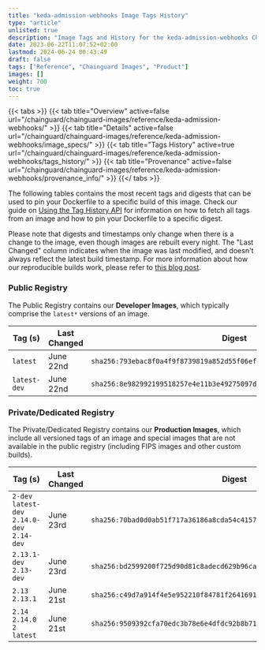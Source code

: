 ```yaml
---
title: "keda-admission-webhooks Image Tags History"
type: "article"
unlisted: true
description: "Image Tags and History for the keda-admission-webhooks Chainguard Image"
date: 2023-06-22T11:07:52+02:00
lastmod: 2024-06-24 00:43:49
draft: false
tags: ["Reference", "Chainguard Images", "Product"]
images: []
weight: 700
toc: true
---
```


{{< tabs >}}
{{< tab title="Overview" active=false url="/chainguard/chainguard-images/reference/keda-admission-webhooks/" >}}
{{< tab title="Details" active=false url="/chainguard/chainguard-images/reference/keda-admission-webhooks/image_specs/" >}}
{{< tab title="Tags History" active=true url="/chainguard/chainguard-images/reference/keda-admission-webhooks/tags_history/" >}}
{{< tab title="Provenance" active=false url="/chainguard/chainguard-images/reference/keda-admission-webhooks/provenance_info/" >}}
{{</ tabs >}}

The following tables contains the most recent tags and digests that can be used to pin your Dockerfile to a specific build of this image. Check our guide on [Using the Tag History API](/chainguard/chainguard-images/using-the-tag-history-api/) for information on how to fetch all tags from an image and how to pin your Dockerfile to a specific digest.

Please note that digests and timestamps only change when there is a change to the image, even though images are rebuilt every night. The "Last Changed" column indicates when the image was last modified, and doesn't always reflect the latest build timestamp. For more information about how our reproducible builds work, please refer to [this blog post](https://www.chainguard.dev/unchained/reproducing-chainguards-reproducible-image-builds).

### Public Registry
The Public Registry contains our **Developer Images**, which typically comprise the `latest*` versions of an image.

| Tag (s)       | Last Changed | Digest                                                                    |
|---------------|--------------|---------------------------------------------------------------------------|
|  `latest`     | June 22nd    | `sha256:793ebac8f0a4f9f8739819a852d55f06efef642fcaa291b05a86c2ffc9848427` |
|  `latest-dev` | June 22nd    | `sha256:8e982992199518257e4e11b3e49275097d22db797ac3514a1e8b21075cad130b` |


### Private/Dedicated Registry
The Private/Dedicated Registry contains our **Production Images**, which include all versioned tags of an image and special images that are not available in the public registry (including FIPS images and other custom builds).

| Tag (s)                                       | Last Changed | Digest                                                                    |
|-----------------------------------------------|--------------|---------------------------------------------------------------------------|
|  `2-dev` `latest-dev` `2.14.0-dev` `2.14-dev` | June 23rd    | `sha256:70bad0d0ab51f717a36186a8cda54c4157f925b1b46a6282a97540bec5305cb5` |
|  `2.13.1-dev` `2.13-dev`                      | June 23rd    | `sha256:bd2599200f725d90d81c8adecd629b96ca98c2dc630cfb0c8ac3be1c08e11a58` |
|  `2.13` `2.13.1`                              | June 21st    | `sha256:c49d7a914f4e5e952210f84781f264169163aebd5d03f14a561526e7934db25a` |
|  `2.14` `2.14.0` `2` `latest`                 | June 21st    | `sha256:9509392cfa70edc3b78e6e4dfdc92b8b71943b27db524eb4a89066b2e7b04ecf` |

